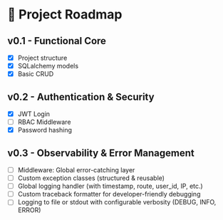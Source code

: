 # 📍 Project Roadmap

## v0.1 - Functional Core
- [x] Project structure
- [x] SQLalchemy models
- [x] Basic CRUD

## v0.2 - Authentication & Security
- [x] JWT Login
- [ ] RBAC Middleware
- [x] Password hashing

## v0.3 - Observability & Error Management
- [ ] Middleware: Global error-catching layer
- [ ] Custom exception classes (structured & reusable)
- [ ] Global logging handler (with timestamp, route, user_id, IP, etc.)
- [ ] Custom traceback formatter for developer-friendly debugging
- [ ] Logging to file or stdout with configurable verbosity (DEBUG, INFO, ERROR)